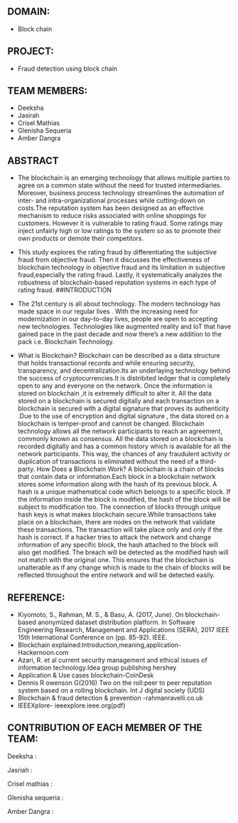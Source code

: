 
## DOMAIN:
- Block chain
## PROJECT:
- Fraud detection using block chain
## TEAM MEMBERS:
- Deeksha
- Jasirah
- Crisel Mathias
- Glenisha Sequeria
- Amber Dangra
## ABSTRACT
- The blockchain is an emerging technology that allows multiple parties to agree on a common state without the need for trusted intermediaries. Moreover, business process technology streamlines the automation of inter- and intra-organizational processes while cutting-down on costs.The reputation system has been designed as an effective mechanism to reduce risks associated with online shoppings for customers. However it is vulnerable to rating fraud. Some ratings may inject unfairly high or low ratings to the system so as to promote their own products or demote their competitors.
- This study explores the rating fraud by differentiating the subjective fraud from objective fraud. Then it discusses the effectiveness of blockchain technology in objective fraud and its limitation in subjective fraud,especially the rating fraud. Lastly, it systematically analyzes the robustness of blockchain-based reputation systems in each type of rating fraud.
##INTRODUCTION
- The 21st century is all about technology. The modern technology has made space in our regular lives . With the increasing need for modernization in our day-to-day lives, people are open to accepting new technologies. Technologies like augmented reality and IoT that have gained pace in the past decade and now there’s a new addition to the pack i.e. Blockchain Technology.

- What is Blockchain?
Blockchain can be described as a data structure that holds transactional records and while ensuring security, transparency, and decentralization.Its an underlaying technology behind the success of cryptocurrencies.It is distribited ledger that is completely open to any and everyone on the network. Once the information is stored on blockchain ,it is extremely difficult to alter it.
All the data stored on a blockchain is secured digitally and each transaction on a blockchain is secured with a digital signature that proves its authenticity .Due to the use of encryption and digital signature , the data stored on a blockchain is temper-proof and cannot be changed.
Blockchain technology allows all the network participants to reach an agreement, commonly known as consensus. All the data stored on a blockchain is recorded digitally and has a common history which is available for all the network participants. This way, the chances of any fraudulent activity or duplication of transactions is eliminated without the need of a third-party.
How Does a Blockchain Work?
A blockchain is a chain of blocks that contain data or information.Each block in a blockchain network stores some information along with the hash of its previous block. A hash is a unique mathematical code which belongs to a specific block.
If the information inside the block is modified, the hash of the block will be subject to modification too. The connection of blocks through unique hash keys is what makes blockchain secure.While transactions take place on a blockchain, there are nodes on the network that validate these transactions.
The transaction will take place only and only if the hash is correct. If a hacker tries to attack the network and change information of any specific block, the hash attached to the block will also get modified.
The breach will be detected as the modified hash will not match with the original one. This ensures that the blockchain is unalterable as if any change which is made to the chain of blocks will be reflected throughout the entire network and will be detected easily.
## REFERENCE:
- Kiyomoto, S., Rahman, M. S., & Basu, A. (2017, June). On blockchain-based anonymized dataset distribution platform. In Software Engineering Research, Management and Applications (SERA), 2017 IEEE 15th International Conference on (pp. 85-92). IEEE.
- Blockchain explained:Introduction,meaning,application- Hackernoon.com
- Azari, R. et al current security management and ethical issues of information technology.Idea group publishing hershey
- Application & Use cases blockchain-CoinDesk
- Dennis R owenson G(2016) Two on the roll:peer to peer reputation system based on a rolling blockchain. Int J digital society (UDS)
- Blockchain & fraud detection & prevention -rahmanravelli.co.uk
- IEEEXplore- ieeexplore.ieee.org(pdf)
## CONTRIBUTION OF EACH MEMBER OF THE TEAM:
Deeksha :

Jasriah :

Crisel mathias :

Glenisha sequeria :

Amber Dangra :
